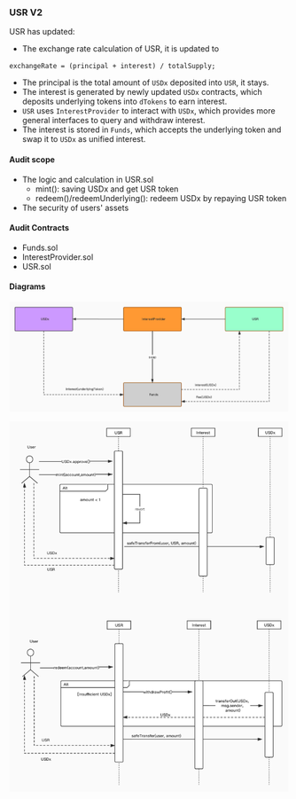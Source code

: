 ### USR V2

USR has updated:

- The exchange rate calculation of USR, it is updated to

```
exchangeRate = (principal + interest) / totalSupply;
```

- The principal is the total amount of `USDx` deposited into `USR`, it stays.
- The interest is generated by newly updated `USDx` contracts, which deposits underlying tokens into `dTokens` to earn interest.
- `USR` uses `InterestProvider` to interact with `USDx`, which provides more general interfaces to query and withdraw interest.
- The interest is stored in `Funds`, which accepts the underlying token and swap it to `USDx` as unified interest.

#### Audit scope

- The logic and calculation in USR.sol
  - mint(): saving USDx and get USR token
  - redeem()/redeemUnderlying(): redeem USDx by repaying USR token
- The security of users' assets

#### Audit Contracts

- Funds.sol
- InterestProvider.sol
- USR.sol

#### Diagrams

![structure](./images/USR1.jpg)

![call_sequence](./images/USR2.jpg)
